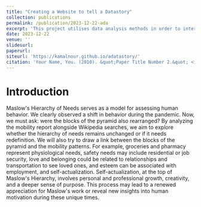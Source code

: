 ```yaml
---
title: "Creating a Website to tell a Datastory"
collection: publications
permalink: /publication/2023-12-22-ada
excerpt: 'This project utilises data analysis methods in order to interpret a specific given dataset (in this case, about Covid-19) in order to better understand it and create a datastory out of it.'
date: 2023-12-22
venue: ''
slidesurl: 
paperurl: 
siteurl: 'https://kamalnour.github.io/adatastory/'
citation: 'Your Name, You. (2010). &quot;Paper Title Number 2.&quot; <i>Journal 1</i>. 1(2).'
---
```


Introduction
===

Maslow's Hierarchy of Needs serves as a model for assessing human behavior. We clearly observed a shift in behavior during the pandemic. Now, we must ask: were the blocks of the pyramid also rearranged? By analyzing the mobility report alongside Wikipedia searches, we aim to explore whether the hierarchy of needs remains unchanged or if it needs redefinition. We will also try to draw a link between the blocks of the pyramid and the mobility patterns. For example, groceries and pharmacy represent physiological needs, safety needs may include residential or job security, love and belonging could be related to relationships and transportation to see loved ones, and esteem can be associated with employment, and self-actualization. Self-actualization, at the top of Maslow's Hierarchy, involves personal and professional growth, creativity, and a deeper sense of purpose. This process may lead to a renewed appreciation for Maslow's work or reveal new insights into human motivation during these unique times.